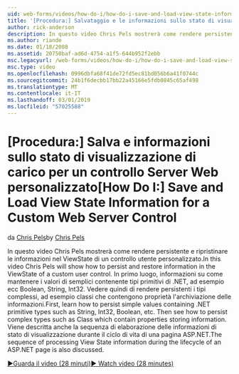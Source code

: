 ```yaml
---
uid: web-forms/videos/how-do-i/how-do-i-save-and-load-view-state-information-for-a-custom-web-server-control
title: '[Procedura:] Salvataggio e le informazioni sullo stato di visualizzazione di carico per un oggetto personalizzato di controllo Server Web | Microsoft Docs'
author: rick-anderson
description: In questo video Chris Pels mostrerà come rendere persistente e ripristinare le informazioni nel ViewState di un controllo utente personalizzato. In primo luogo, informazioni su come rendere persistente un valore semplice...
ms.author: riande
ms.date: 01/18/2008
ms.assetid: 20750baf-ad6d-4754-a1f5-644b952f2ebb
msc.legacyurl: /web-forms/videos/how-do-i/how-do-i-save-and-load-view-state-information-for-a-custom-web-server-control
msc.type: video
ms.openlocfilehash: 0996dbfa68f41de72fd5ec81bd056b6a41f0744c
ms.sourcegitcommit: 24b1f6decbb17bb22a45166e5fdb0845c65af498
ms.translationtype: MT
ms.contentlocale: it-IT
ms.lasthandoff: 03/01/2019
ms.locfileid: "57025588"
---
```

<a name="how-do-i-save-and-load-view-state-information-for-a-custom-web-server-control"></a><span data-ttu-id="d4439-104">[Procedura:] Salva e informazioni sullo stato di visualizzazione di carico per un controllo Server Web personalizzato</span><span class="sxs-lookup"><span data-stu-id="d4439-104">[How Do I:] Save and Load View State Information for a Custom Web Server Control</span></span>
====================
<span data-ttu-id="d4439-105">da [Chris Pels](https://twitter.com/chrispels)</span><span class="sxs-lookup"><span data-stu-id="d4439-105">by [Chris Pels](https://twitter.com/chrispels)</span></span>

<span data-ttu-id="d4439-106">In questo video Chris Pels mostrerà come rendere persistente e ripristinare le informazioni nel ViewState di un controllo utente personalizzato.</span><span class="sxs-lookup"><span data-stu-id="d4439-106">In this video Chris Pels will show how to persist and restore information in the ViewState of a custom user control.</span></span> <span data-ttu-id="d4439-107">In primo luogo, informazioni su come mantenere i valori di semplici contenente tipi primitivi di .NET, ad esempio ecc Boolean, String, Int32. Vedere quindi di rendere persistenti i tipi complessi, ad esempio classi che contengono proprietà l'archiviazione delle informazioni.</span><span class="sxs-lookup"><span data-stu-id="d4439-107">First, learn how to persist simple values containing .NET primitive types such as String, Int32, Boolean, etc. Then see how to persist complex types such as Class which contain properties storing information.</span></span> <span data-ttu-id="d4439-108">Viene descritta anche la sequenza di elaborazione delle informazioni di stato di visualizzazione durante il ciclo di vita di una pagina ASP.NET.</span><span class="sxs-lookup"><span data-stu-id="d4439-108">The sequence of processing View State information during the lifecycle of an ASP.NET page is also discussed.</span></span>

[<span data-ttu-id="d4439-109">&#9654;Guarda il video (28 minuti)</span><span class="sxs-lookup"><span data-stu-id="d4439-109">&#9654; Watch video (28 minutes)</span></span>](https://channel9.msdn.com/Blogs/ASP-NET-Site-Videos/how-do-i-save-and-load-view-state-information-for-a-custom-web-server-control)
